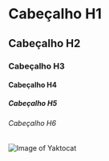 # Cabeçalho H1
## Cabeçalho H2
### Cabeçalho H3
#### Cabeçalho H4
##### Cabeçalho H5
###### Cabeçalho H6

![Image of Yaktocat](https://octodex.github.com/images/yaktocat.png)
